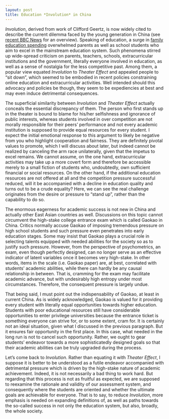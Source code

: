 ```yaml
---
layout: post
title: Education *Involution* in China
---
```


*Involution*, derived from work of Clifford Geertz, is now widely cited to describe the current dilemma faced by the young generation in China (see [recent BBC News](https://www.bbc.com/news/world-asia-china-57328508) for an overview). Speaking of education, a surge in [family education spending](http://ciefr.pku.edu.cn/cbw/kyjb/2018/03/kyjb_5257.shtml) overwhelmed parents as well as school students who aim to excel in the mainstream education system. Such phenomena stirred up wide-spread criticism on parents, teachers, schools, extracurricular institutions and the government, literally everyone involved in education, as well as a sense of nostalgia for the less competitive past. Among them, a popular view equated *Involution* to *Theater Effect* and appealed people to “sit down”, which seemed to be embodied in recent policies constraining online education and extracurricular activities. Well intended should this advocacy and policies be though, they seem to be expediencies at best and may even induce detrimental consequences.

The superficial similarity between *Involution* and *Theater Effect* actually conceals the essential discrepancy of them. The person who first stands up in the theater is bound to blame for his/her selfishness and ignorance of public interests, whereas students involved in over competition are not morally responsible for their peers’ performance and not every academic institution is supposed to provide equal resources for every student. I expect the initial emotional response to this argument to likely be negative from you who highlight cooperation and fairness. They are definitely pivotal values to promote, which I will discuss about later, but indeed cannot be realized by canceling the arm race unilaterally, given that the impetus to excel remains. We cannot assume, on the one hand, extracurricular activities may take up a more covert form and therefore be accessible merely to a small fiction of students who, undoubtedly, own sufficient financial or social resources. On the other hand, if the additional education resources are not offered at all and the competition pressure successful reduced, will it be accompanied with a decline in education quality and turns out to be a crude equality? Here, we can see the real challenge originates from the desire or pressure to “stand up”, rather than the capability to do so.

The enormous eagerness for academic success is not new in China and actually other East Asian countries as well. Discussions on this topic cannot circumvent the high-stake college entrance exam which is called Gaokao in China. Critics normally accuse Gaokao of imposing tremendous pressure on high school students and such pressure even penetrates into early education stages. Some may insist that Gaokao plays a crucial role in selecting talents equipped with needed abilities for the society so as to justify such pressure. However, from the perspective of psychometrics, an exam, even though perfectly designed, can no longer serve as an effective indicator of latent variables once it becomes very high-stake. In other words, items in the scale (i.e. Gaokao paper) are, at best, correlated with students’ academic abilities, while there can hardly be any causal relationship in between. That is, cramming for the exam may facilitate academic advance, but with undesirably high entropy under most circumstances. Therefore, the consequent pressure is largely undue.

That being said, I must point out the indispensability of Gaokao, at least in current China. As is widely acknowledged, Gaokao is valued for it providing every student with literally equal opportunities towards higher education. Students with poor educational resources still have considerable opportunities to enter privilege universities because the entrance ticket is something everyone can strive for, or to some extent, cram for. It is certainly not an ideal situation, given what I discussed in the previous paragraph. But it ensures fair opportunity in the first place. In this case, what needed in the long run is not to cancel such opportunity. Rather, we ought to gear students’ endeavor towards a more sophisticatedly designed goals so that their academic abilities can be truly upgraded during the process.

Let’s come back to *Involution*. Rather than equating it with *Theater Effect*, I suppose it is better to be understood as a futile endeavor accompanied with detrimental pressure which is driven by the high-stake nature of academic achievement. Indeed, it is not necessarily a bad thing to work hard. But regarding that this process is not as fruitful as expected, we are supposed to reexamine the rationale and validity of our assessment system, and consequently where the students are oriented and whether the ultimate goals are achievable for everyone. That is to say, to reduce *Involution*, more emphasis is needed on expanding definitions of, as well as paths towards the so-called success in not only the education system, but also, broadly, the whole society.
